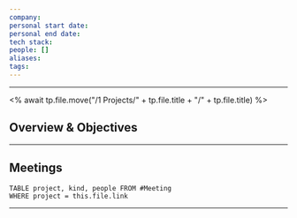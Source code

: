 ```yaml
---
company: 
personal start date: 
personal end date: 
tech stack: 
people: []
aliases: 
tags:
---
```

---
<% await tp.file.move("/1 Projects/" + tp.file.title + "/" + tp.file.title) %>
## Overview & Objectives

---
## Meetings
```dataview 
TABLE project, kind, people FROM #Meeting
WHERE project = this.file.link
```
---